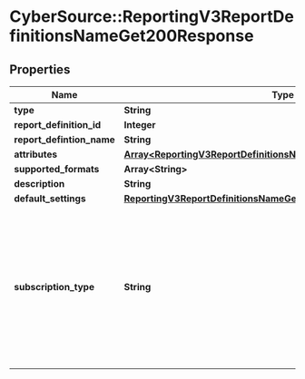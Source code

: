 # CyberSource::ReportingV3ReportDefinitionsNameGet200Response

## Properties
Name | Type | Description | Notes
------------ | ------------- | ------------- | -------------
**type** | **String** |  | [optional] 
**report_definition_id** | **Integer** |  | [optional] 
**report_defintion_name** | **String** |  | [optional] 
**attributes** | [**Array&lt;ReportingV3ReportDefinitionsNameGet200ResponseAttributes&gt;**](ReportingV3ReportDefinitionsNameGet200ResponseAttributes.md) |  | [optional] 
**supported_formats** | **Array&lt;String&gt;** |  | [optional] 
**description** | **String** |  | [optional] 
**default_settings** | [**ReportingV3ReportDefinitionsNameGet200ResponseDefaultSettings**](ReportingV3ReportDefinitionsNameGet200ResponseDefaultSettings.md) |  | [optional] 
**subscription_type** | **String** | &#39;The subscription type for which report definition is required. By default the type will be CUSTOM.&#39; Valid Values: - &#39;CLASSIC&#39; - &#39;CUSTOM&#39; - &#39;STANDARD&#39;  | [optional] 


